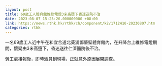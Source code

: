 ```yaml
---
layout: post
title: 69歲工人體育館維修電燈3米高墮下昏迷送院不治
date: 2023-08-07 15:25:20.000000000 +08:00
link: https://news.rthk.hk/rthk/ch/component/k2/1712410-20230807.htm
categories: rthk
---
```


一名69歲工人近中午在和宜合道北葵涌鄧肇堅體育館內，在升降台上維修電燈期間，懷疑由3米高墮下，昏迷送往仁濟醫院後不治。

勞工處接報後，即時派員到現場，正就意外原因展開調查。
